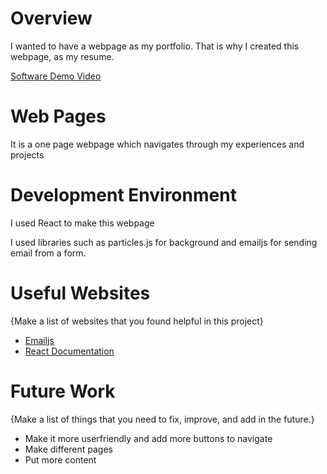 # Overview

I wanted to have a webpage as my portfolio. That is why I created this webpage, as my resume.


[Software Demo Video](https://youtu.be/i2SSIG29pfg)

# Web Pages

It is a one page webpage which navigates through my experiences and projects

# Development Environment

I used React to make this webpage

I used libraries such as particles.js for background and emailjs for sending email from a form.

# Useful Websites

{Make a list of websites that you found helpful in this project}
* [Emailjs](https://dashboard.emailjs.com/admin/templates/zsiajhc/settings)
* [React Documentation](https://legacy.reactjs.org/docs/getting-started.html)

# Future Work

{Make a list of things that you need to fix, improve, and add in the future.}
* Make it more userfriendly and add more buttons to navigate
* Make different pages
* Put more content